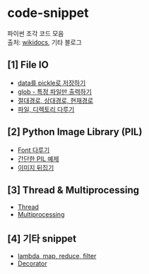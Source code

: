 # code-snippet

파이썬 조각 코드 모음 <br/>
출처: [wikidocs](https://wikidocs.net/book/536), 기타 블로그


## [1] File IO

- [data를 pickle로 저장하기](https://wikidocs.net/8929)
- [glob - 특정 파일만 출력하기](https://wikidocs.net/3746)
- [절대경로, 상대경로, 현재경로](https://wikidocs.net/3716)
- [파일, 디렉토리 다루기](https://wikidocs.net/3717)

## [2] Python Image Library (PIL)
- [Font 다루기](https://wikidocs.net/12157)
- [간단한 PIL 예제](https://wikidocs.net/3702)
- [이미지 뒤집기](https://wikidocs.net/12205)

## [3] Thread & Multiprocessing
- [Thread](https://niceman.tistory.com/138?category=940952)
- [Multiprocessing](https://niceman.tistory.com/145?category=940952)

## [4] 기타 snippet
- [lambda, map, reduce, filter](https://wikidocs.net/64)
- [Decorator](https://velog.io/@doondoony/Python-Decorator-101)
